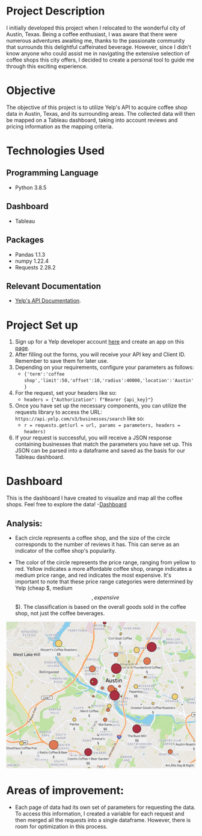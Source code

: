 # Project Description
I initially developed this project when I relocated to the wonderful city of Austin, Texas. Being a coffee enthusiast, I was aware that there were numerous adventures awaiting me, thanks to the passionate community that surrounds this delightful caffeinated beverage. However, since I didn't know anyone who could assist me in navigating the extensive selection of coffee shops this city offers, I decided to create a personal tool to guide me through this exciting experience.

# Objective
The objective of this project is to utilize Yelp's API to acquire coffee shop data in Austin, Texas, and its surrounding areas. The collected data will then be mapped on a Tableau dashboard, taking into account reviews and pricing information as the mapping criteria.

# Technologies Used 
## Programming Language
- Python 3.8.5
## Dashboard
- Tableau
## Packages
- Pandas 1.1.3
- numpy 1.22.4
- Requests 2.28.2
## Relevant Documentation
- [Yelp's API Documentation](https://www.yelp.com/developers).

# Project Set up
1) Sign up for a Yelp developer account [here](https://www.yelp.com/developers) and create an app on this [page](https://www.yelp.com/developers/v3/manage_app).
2) After filling out the forms, you will receive your API key and Client ID. Remember to save them for later use.
3) Depending on your requirements, configure your parameters as follows:
    - `{'term':'coffee shop','limit':50,'offset':10,'radius':40000,'location':'Austin'}`
4) For the request, set your headers like so:
    - `headers = {"Authorization": f"Bearer {api_key}"}`
5) Once you have set up the necessary components, you can utilize the requests library to access the URL: `https://api.yelp.com/v3/businesses/search` like so:
    - `r = requests.get(url = url, params = parameters, headers = headers)`
6) If your request is successful, you will receive a JSON response containing businesses that match the parameters you have set up. This JSON can be parsed into a dataframe and saved as the basis for our Tableau dashboard.

# Dashboard 
This is the dashboard I have created to visualize and map all the coffee shops. Feel free to explore the data!
   -[Dashboard](https://public.tableau.com/app/profile/manuel8857/viz/CoffeShopsAustin/Sheet1)

## Analysis:
- Each circle represents a coffee shop, and the size of the circle corresponds to the number of reviews it has. This can serve as an indicator of the coffee shop's popularity.

- The color of the circle represents the price range, ranging from yellow to red. Yellow indicates a more affordable coffee shop, orange indicates a medium price range, and red indicates the most expensive. It's important to note that these price range categories were determined by Yelp (cheap $, medium $$, expensive $$$). The classification is based on the overall goods sold in the coffee shop, not just the coffee beverages.

![Dashboard](/Data/dashboard.png)

# Areas of improvement:
- Each page of data had its own set of parameters for requesting the data. To access this information, I created a variable for each request and then merged all the requests into a single dataframe. However, there is room for optimization in this process.
